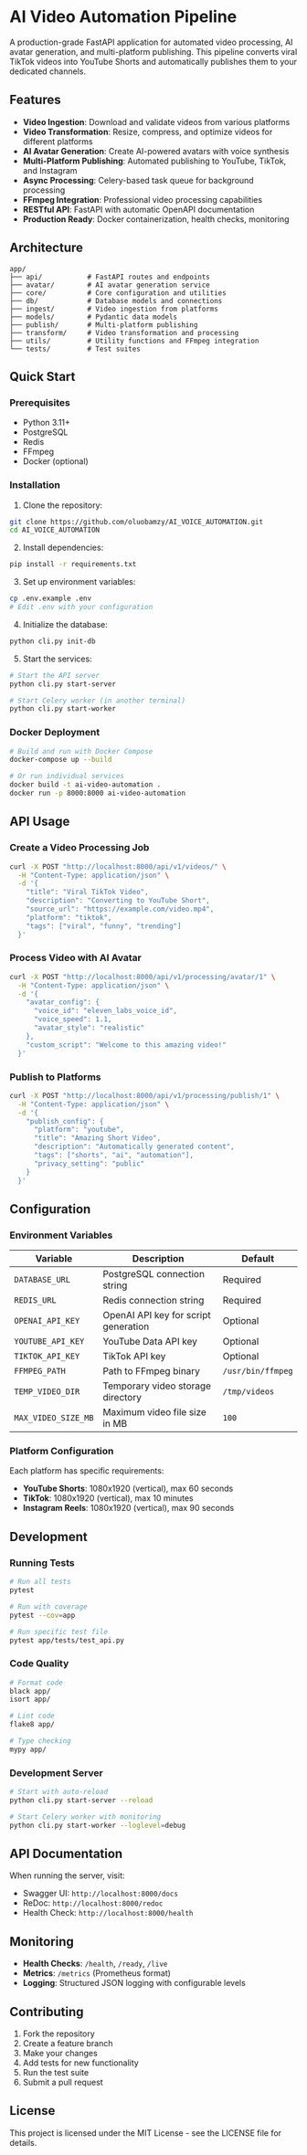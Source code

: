 # AI Video Automation Pipeline

A production-grade FastAPI application for automated video processing, AI avatar generation, and multi-platform publishing. This pipeline converts viral TikTok videos into YouTube Shorts and automatically publishes them to your dedicated channels.

## Features

- **Video Ingestion**: Download and validate videos from various platforms
- **Video Transformation**: Resize, compress, and optimize videos for different platforms
- **AI Avatar Generation**: Create AI-powered avatars with voice synthesis
- **Multi-Platform Publishing**: Automated publishing to YouTube, TikTok, and Instagram
- **Async Processing**: Celery-based task queue for background processing
- **FFmpeg Integration**: Professional video processing capabilities
- **RESTful API**: FastAPI with automatic OpenAPI documentation
- **Production Ready**: Docker containerization, health checks, monitoring

## Architecture

```
app/
├── api/           # FastAPI routes and endpoints
├── avatar/        # AI avatar generation service
├── core/          # Core configuration and utilities
├── db/            # Database models and connections
├── ingest/        # Video ingestion from platforms
├── models/        # Pydantic data models
├── publish/       # Multi-platform publishing
├── transform/     # Video transformation and processing
├── utils/         # Utility functions and FFmpeg integration
└── tests/         # Test suites
```

## Quick Start

### Prerequisites

- Python 3.11+
- PostgreSQL
- Redis
- FFmpeg
- Docker (optional)

### Installation

1. Clone the repository:
```bash
git clone https://github.com/oluobamzy/AI_VOICE_AUTOMATION.git
cd AI_VOICE_AUTOMATION
```

2. Install dependencies:
```bash
pip install -r requirements.txt
```

3. Set up environment variables:
```bash
cp .env.example .env
# Edit .env with your configuration
```

4. Initialize the database:
```bash
python cli.py init-db
```

5. Start the services:
```bash
# Start the API server
python cli.py start-server

# Start Celery worker (in another terminal)
python cli.py start-worker
```

### Docker Deployment

```bash
# Build and run with Docker Compose
docker-compose up --build

# Or run individual services
docker build -t ai-video-automation .
docker run -p 8000:8000 ai-video-automation
```

## API Usage

### Create a Video Processing Job

```bash
curl -X POST "http://localhost:8000/api/v1/videos/" \
  -H "Content-Type: application/json" \
  -d '{
    "title": "Viral TikTok Video",
    "description": "Converting to YouTube Short",
    "source_url": "https://example.com/video.mp4",
    "platform": "tiktok",
    "tags": ["viral", "funny", "trending"]
  }'
```

### Process Video with AI Avatar

```bash
curl -X POST "http://localhost:8000/api/v1/processing/avatar/1" \
  -H "Content-Type: application/json" \
  -d '{
    "avatar_config": {
      "voice_id": "eleven_labs_voice_id",
      "voice_speed": 1.1,
      "avatar_style": "realistic"
    },
    "custom_script": "Welcome to this amazing video!"
  }'
```

### Publish to Platforms

```bash
curl -X POST "http://localhost:8000/api/v1/processing/publish/1" \
  -H "Content-Type: application/json" \
  -d '{
    "publish_config": {
      "platform": "youtube",
      "title": "Amazing Short Video",
      "description": "Automatically generated content",
      "tags": ["shorts", "ai", "automation"],
      "privacy_setting": "public"
    }
  }'
```

## Configuration

### Environment Variables

| Variable | Description | Default |
|----------|-------------|---------|
| `DATABASE_URL` | PostgreSQL connection string | Required |
| `REDIS_URL` | Redis connection string | Required |
| `OPENAI_API_KEY` | OpenAI API key for script generation | Optional |
| `YOUTUBE_API_KEY` | YouTube Data API key | Optional |
| `TIKTOK_API_KEY` | TikTok API key | Optional |
| `FFMPEG_PATH` | Path to FFmpeg binary | `/usr/bin/ffmpeg` |
| `TEMP_VIDEO_DIR` | Temporary video storage directory | `/tmp/videos` |
| `MAX_VIDEO_SIZE_MB` | Maximum video file size in MB | `100` |

### Platform Configuration

Each platform has specific requirements:

- **YouTube Shorts**: 1080x1920 (vertical), max 60 seconds
- **TikTok**: 1080x1920 (vertical), max 10 minutes
- **Instagram Reels**: 1080x1920 (vertical), max 90 seconds

## Development

### Running Tests

```bash
# Run all tests
pytest

# Run with coverage
pytest --cov=app

# Run specific test file
pytest app/tests/test_api.py
```

### Code Quality

```bash
# Format code
black app/
isort app/

# Lint code
flake8 app/

# Type checking
mypy app/
```

### Development Server

```bash
# Start with auto-reload
python cli.py start-server --reload

# Start Celery worker with monitoring
python cli.py start-worker --loglevel=debug
```

## API Documentation

When running the server, visit:
- Swagger UI: `http://localhost:8000/docs`
- ReDoc: `http://localhost:8000/redoc`
- Health Check: `http://localhost:8000/health`

## Monitoring

- **Health Checks**: `/health`, `/ready`, `/live`
- **Metrics**: `/metrics` (Prometheus format)
- **Logging**: Structured JSON logging with configurable levels

## Contributing

1. Fork the repository
2. Create a feature branch
3. Make your changes
4. Add tests for new functionality
5. Run the test suite
6. Submit a pull request

## License

This project is licensed under the MIT License - see the LICENSE file for details.
